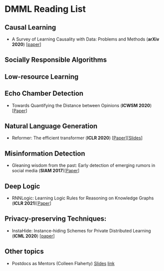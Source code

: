 # DMML Reading List


## Causal Learning
- <a name="todo"></a> A Survey of Learning Causality with Data: Problems and Methods (**arXiv 2020**) [[paper](https://arxiv.org/pdf/1809.09337.pdf)]

## Socially Responsible Algorithms

## Low-resource Learning

## Echo Chamber Detection
- Towards Quantifying the Distance between Opinions (**ICWSM 2020**) [[Paper](https://arxiv.org/pdf/2001.09879.pdf)]

## Natural Language Generation
- Reformer: The efficient transformer (**ICLR 2020**) [[Paper](https://arxiv.org/pdf/2001.04451)][[Slides](https://docs.google.com/presentation/d/18Ym6e_bsFiOukGNYasZ_m_patUMHKsbEKsCV4lgajV8/edit?usp=sharing)]

## Misinformation Detection
- Gleaning wisdom from the past: Early detection of emerging rumors in social media (**SIAM 2017**)[[Paper](https://www.researchgate.net/profile/Jundong_Li/publication/317487783_Gleaning_Wisdom_from_the_Past_Early_Detection_of_Emerging_Rumors_in_Social_Media/links/5a1f17e1aca272cbfbc2d13c/Gleaning-Wisdom-from-the-Past-Early-Detection-of-Emerging-Rumors-in-Social-Media.pdf)]

## Deep Logic
- RNNLogic: Learning Logic Rules for Reasoning on Knowledge Graphs (**ICLR 2021**)[[Paper](https://arxiv.org/pdf/2010.04029)]

## Privacy-preserving Techniques:
- InstaHide: Instance-hiding Schemes for Private Distributed Learning (**ICML 2020**) [[paper](http://proceedings.mlr.press/v119/huang20i/huang20i.pdf)]


## Other topics
- Postdocs as Mentors (Colleen Flaherty) [Slides](files\Postdocs_as_Mentors.pdf) [link](https://www.insidehighered.com/news/2019/10/11/study-says-when-it-comes-everyday-mentoring-and-training-sciences-postdocs-are-new)




 
